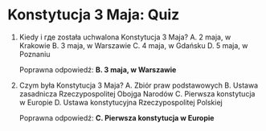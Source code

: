  # Konstytucja 3 Maja: Quiz

1. Kiedy i где została uchwalona Konstytucja 3 Maja?
   A. 2 maja, w Krakowie
   B. 3 maja, w Warszawie
   C. 4 maja, w Gdańsku
   D. 5 maja, w Poznaniu

   Poprawna odpowiedź: **B. 3 maja, w Warszawie**

2. Czym była Konstytucja 3 Maja?
   A. Zbiór praw podstawowych
   B. Ustawa zasadnicza Rzeczypospolitej Obojga Narodów
   C. Pierwsza konstytucja w Europie
   D. Ustawa konstytucyjna Rzeczypospolitej Polskiej

   Poprawna odpowiedź: **C. Pierwsza konstytucja w Europie**

